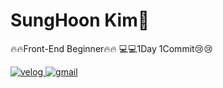 <h1>SungHoon Kim🕺</h1>
<p>
🔥🔥Front-End Beginner🔥🔥
💻💻1Day 1Commit😢😢
</p>
<p>
  <a href="https://velog.io/@zziririg">
    <img src="https://img.shields.io/badge/Velog-11B48A?style=flat&logo=vimeo&logoColor=white" alt="velog">
  </a>

  <a href="mailto:dev.oh.clock@gmail.com">
    <img src="https://img.shields.io/badge/-G--mail-c14438?style=flat&logo=gmail&logoColor=white" alt="gmail">
  </a>
</p>
<!---
zziririg/zziririg is a ✨ special ✨ repository because its `README.md` (this file) appears on your GitHub profile.
You can click the Preview link to take a look at your changes.
--->
